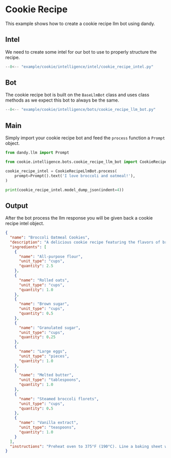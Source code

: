 # Cookie Recipe

This example shows how to create a cookie recipe llm bot using dandy.

## Intel

We need to create some intel for our bot to use to properly structure the recipe.

```py title="cookie/intelligence/intel/cookie_intel.py"
--8<-- "example/cookie/intelligence/intel/cookie_recipe_intel.py"
```

## Bot

The cookie recipe bot is built on the `BaseLlmBot` class and uses class methods as we expect this bot to always be the same.

```py title="cookie/intelligence/bots/cookie_recipe_llm_bot.py"
--8<-- "example/cookie/intelligence/bots/cookie_recipe_llm_bot.py"
```

## Main

Simply import your cookie recipe bot and feed the `process` function a `Prompt` object.

```py title="main.py"
from dandy.llm import Prompt

from cookie.intelligence.bots.cookie_recipe_llm_bot import CookieRecipeLlmBot

cookie_recipe_intel = CookieRecipeLlmBot.process(
    prompt=Prompt().text('I love broccoli and oatmeal!'),
)

print(cookie_recipe_intel.model_dump_json(indent=4))
```

## Output

After the bot process the llm response you will be given back a cookie recipe intel object. 

```json
{
  "name": "Broccoli Oatmeal Cookies",
  "description": "A delicious cookie recipe featuring the flavors of broccoli and oatmeal.",
  "ingredients": [
    {
      "name": "All-purpose flour",
      "unit_type": "cups",
      "quantity": 2.5
    },
    {
      "name": "Rolled oats",
      "unit_type": "cups",
      "quantity": 1.0
    },
    {
      "name": "Brown sugar",
      "unit_type": "cups",
      "quantity": 0.5
    },
    {
      "name": "Granulated sugar",
      "unit_type": "cups",
      "quantity": 0.25
    },
    {
      "name": "Large eggs",
      "unit_type": "pieces",
      "quantity": 1.0
    },
    {
      "name": "Melted butter",
      "unit_type": "tablespoons",
      "quantity": 1.0
    },
    {
      "name": "Steamed broccoli florets",
      "unit_type": "cups",
      "quantity": 0.5
    },
    {
      "name": "Vanilla extract",
      "unit_type": "teaspoons",
      "quantity": 1.0
    }
  ],
  "instructions": "Preheat oven to 375°F (190°C). Line a baking sheet with parchment paper. In a medium bowl, whisk together flour, oats, brown sugar, and granulated sugar. In a large bowl, whisk together eggs, melted butter, steamed broccoli florets, and vanilla extract. Add the dry ingredients to the wet ingredients and stir until combined. Scoop tablespoon-sized balls of dough onto the prepared baking sheet, leaving 2 inches of space between each cookie. Bake for 10-12 minutes or until lightly golden brown."
}
```